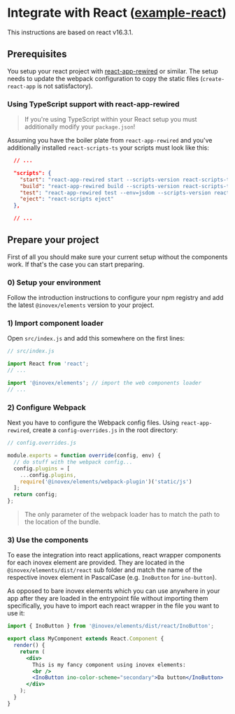 # Integrate with React ([example-react](https://gitlab.inovex.de/inovex-elements/example-react))

This instructions are based on react v16.3.1.

## Prerequisites

You setup your react project with [react-app-rewired](https://github.com/timarney/react-app-rewired) or similar. The setup needs to update the webpack configuration to copy the static files (`create-react-app` is not satisfactory).

### Using TypeScript support with react-app-rewired

> If you're using TypeScript within your React setup you must additionally modify your `package.json`!

Assuming you have the boiler plate from `react-app-rewired` and you've additionally installed `react-scripts-ts` your scripts must look like this:

```json
  // ...

  "scripts": {
    "start": "react-app-rewired start --scripts-version react-scripts-ts --config-overrides config.overrides.js",
    "build": "react-app-rewired build --scripts-version react-scripts-ts --config-overrides config.overrides.js",
    "test": "react-app-rewired test --env=jsdom --scripts-version react-scripts-ts --config-overrides config.overrides.js",
    "eject": "react-scripts eject"
  },

  // ...
```

## Prepare your project

First of all you should make sure your current setup without the components work. If that's the case you can start preparing.

### 0) Setup your environment

Follow the introduction instructions to configure your npm registry and add the latest `@inovex/elements` version to your project.

### 1) Import component loader

Open `src/index.js` and add this somewhere on the first lines:

```ts
// src/index.js

import React from 'react';
// ...

import '@inovex/elements'; // import the web components loader
// ...
```

### 2) Configure Webpack

Next you have to configure the Webpack config files. Using `react-app-rewired`, create a `config-overrides.js` in the root directory:

```js
// config.overrides.js

module.exports = function override(config, env) {
  // do stuff with the webpack config...
  config.plugins = [
    ...config.plugins,
    require('@inovex/elements/webpack-plugin')('static/js')
  ];
  return config;
};
```

> The only parameter of the webpack loader has to match the path to the location of the bundle.

### 3) Use the components

To ease the integration into react applications, react wrapper components for each inovex element are provided. They are located in the `@inovex/elements/dist/react` sub folder and match the name of the respective inovex element in PascalCase (e.g. `InoButton` for `ino-button`).

As opposed to bare inovex elements which you can use anywhere in your app after they are loaded in the entrypoint file without importing
them specifically, you have to import each react wrapper in the file you want to use it:

```jsx
import { InoButton } from '@inovex/elements/dist/react/InoButton';

export class MyComponent extends React.Component {
  render() {
    return (
      <div>
        This is my fancy component using inovex elements:
        <br />
        <InoButton ino-color-scheme="secondary">Da button</InoButton>
      </div>
    );
  }
}
```
